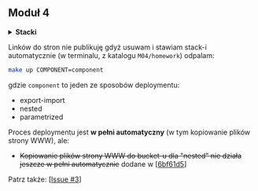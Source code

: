 ## Moduł 4

<details>
  <summary><b>Stacki</b></summary>

![image](https://user-images.githubusercontent.com/1813036/122029481-34a2b400-cdcd-11eb-8664-0f98e134085a.png)
</details>

Linków do stron nie publikuję gdyż usuwam i stawiam stack-i automatycznie (w terminalu, z katalogu `M04/homework`)
odpalam:

```bash
make up COMPONENT=component
```

gdzie `component` to jeden ze sposobów deploymentu:
- export-import
- nested
- parametrized

Proces deploymentu jest **w pełni automatyczny** (w tym kopiowanie plików strony WWW), ale:

- ~~Kopiowanie plików strony WWW do bucket-u dla "nested" nie działa jeszcze w pełni automatycznie~~
    dodane w [[6bf61d5](https://github.com/pnowosie/aws-devops/commit/6bf61d5e954266c2176302b8151bbdfd489affae)]

Patrz także: [[Issue #3](https://github.com/pnowosie/aws-devops/issues/3)]


